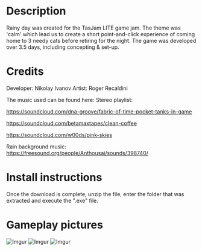 # Description
Rainy day was created for the TasJam LITE game jam. The theme was 'calm' which lead us to create a short point-and-click experience of coming home to 3 needy cats before retiring for the night. The game was developed over 3.5 days, including concepting & set-up.

# Credits
Developer: Nikolay Ivanov
Artist: Roger Recaldini

The music used can be found here:
Stereo playlist:

https://soundcloud.com/dna-groove/fabric-of-time-pocket-tanks-in-game

https://soundcloud.com/betamaxtapes/clean-coffee

https://soundcloud.com/w00ds/pink-skies

Rain background music:
https://freesound.org/people/Anthousai/sounds/398740/

# Install instructions
Once the download is complete, unzip the file, enter the folder that was extracted and execute the ".exe" file.

# Gameplay pictures
![Imgur](https://i.imgur.com/QvYz8jg.png)
![Imgur](https://i.imgur.com/nVBSv81.png)
![Imgur](https://i.imgur.com/QkU5nNP.png)
